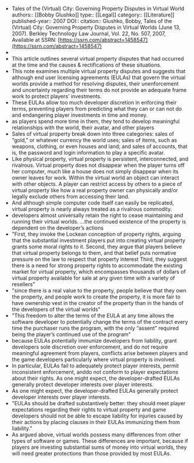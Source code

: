 - Tales of the (Virtual) City: Governing Property Disputes in Virtual World
  authors:: [[Bobby Glushko]]
  type:: [[Legal]] 
  category:: [[Literature]]  
  published-year:: 2007
  DOI::
  citation:: Glushko, Bobby, Tales of the (Virtual) City: Governing Property Disputes in Virtual Worlds (June 13, 2007). Berkley Technology Law Journal, Vol. 22, No. 507, 2007, Available at SSRN: [https://ssrn.com/abstract=1458547](https://ssrn.com/abstract=1458547)
-
- This article outlines several virtual property disputes that had occurred at the time and the causes & rectifications of these situations.
- This note examines multiple virtual property disputes and suggests that although
  end user licensing agreements (EULAs) that govern the virtual worlds provide
  a method for resolving disputes, their unenforcement and uncertainty
  regarding their terms do not provide an adequate frame work to protect
  players’ investments.
- These EULAs allow too much developer discretion in enforcing their terms,
  preventing players from predicting what they can or can not do and endangering
  player investments in time and money.
- as players spend more time in them, they tend to develop meaningful relationships with the world, their avatar, and other players
- Sales of virtual property break down into three categories: sales of “gold,” or whatever currency the world uses; sales of items, such as weapons, clothing, or even houses and land; and sales of accounts, that is, the password and login information to play a specific avatar.
- Like physical property, virtual property is persistent, interconnected, and rivalrous. Virtual property does not disappear when the player turns off her computer, much like a house does not simply disappear when its owner leaves for work. Within the virtual world an object can interact with other objects. A player can restrict access by others to a piece of virtual property like how a real property owner can physically and/or legally exclude others from accessing their land.
- And although simple computer code itself can easily be replicated, virtual property is nearly always treated as a rivalrous commodity.
- developers almost universally retain the right to cease maintaining and running their virtual worlds. ...the continued existence of the property is dependent on the developer’s actions
- "First, they invoke the Lockean conception of property rights, arguing that the substantial investment players put into creating virtual property grants some moral rights to it.
  Second, they argue that players believe that virtual property belongs to them, and that belief puts normative pressure on the law to respect that property interest
  Third, they suggest there is a need for strong property rights to accommodate the existing market for virtual property, which encompasses thousands of dollars of virtual property available for sale at any given time with a variety of resellers"
- "since there is a real value to the property, people believe that they own the property, and people work to create the property, it is more fair to have ownership vest in the creator of the property than in the hands of the developers of the virtual
   worlds"
- "This freedom to alter the terms of the EULA at any time allows the software developer to potentially change the terms of the contract
   every time the purchaser runs the program, with the only “assent” required 
  being the player’s continued use of the program"
- because EULAs potentially immunize developers from liability, grant developers sole discretion over enforcement, and do not require meaningful agreement from players, conflicts arise between players and the game developers particularly where virtual property is involved.
- In particular, EULAs fail to adequately protect player interests, permit inconsistent enforcement, anddo not conform to player expectations about their rights.
  As one might expect, the developer-drafted EULAs generally protect developer interests over player interests.
- As one might expect, the developer-drafted EULAs generally protect developer interests over player interests.
- "EULAs should be drafted substantively better: they should meet player expectations regarding their rights to virtual property and game developers should not be able to escape liability for injuries caused by their actions by placing clauses in their EULAs 
  immunizing them from liability."
- As argued above, virtual worlds possess many differences from other types of software or games. These differences are important, because if players are investing substantial sums of money into virtual worlds, they will need greater protections than those provided by most EULAs.